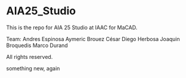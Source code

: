 # AIA25_Studio

This is the repo for AIA 25 Studio at IAAC for MaCAD.

Team:
  Andres Espinosa
  Aymeric Brouez
  César Diego Herbosa
  Joaquin Broquedis
  Marco Durand
  
All rights reserved.

something new, again